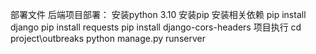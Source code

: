 部署文件
后端项目部署：
安装python 3.10
安装pip
安装相关依赖
pip install django
pip install requests
pip install django-cors-headers
项目执行
cd project\outbreaks
python manage.py runserver